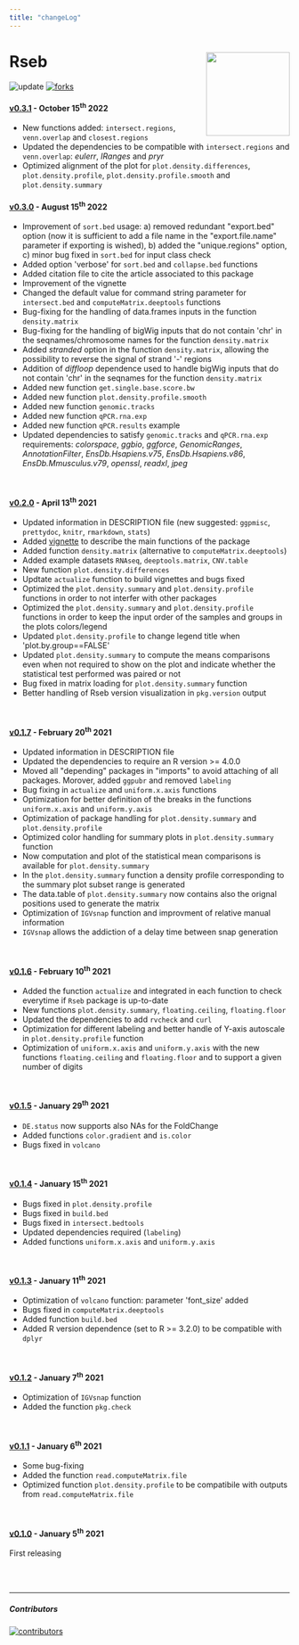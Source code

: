 ```yaml
---
title: "changeLog"
---
```


# Rseb [<img src="https://sebastian-gregoricchio.github.io/Rseb/Rseb_logo.svg" align="right" height = 150/>](https://sebastian-gregoricchio.github.io/Rseb)
![update](https://badges.pufler.dev/updated/sebastian-gregoricchio/Rseb)
[![forks](https://img.shields.io/github/forks/sebastian-gregoricchio/Rseb?style=social)](https://github.com/sebastian-gregoricchio/Rseb/fork)


#### [v0.3.1](https://github.com/sebastian-gregoricchio/Rseb/releases/tag/0.3.1) - October 15<sup>th</sup> 2022
* New functions added: `intersect.regions`, `venn.overlap` and `closest.regions`
* Updated the dependencies to be compatible with `intersect.regions` and `venn.overlap`: *eulerr*, *IRanges* and *pryr*
* Optimized alignment of the plot for `plot.density.differences`, `plot.density.profile`, `plot.density.profile.smooth` and `plot.density.summary`


#### [v0.3.0](https://github.com/sebastian-gregoricchio/Rseb/releases/tag/0.3.0) - August 15<sup>th</sup> 2022
* Improvement of `sort.bed` usage: a) removed redundant "export.bed" option (now it is sufficient to add a file name in the "export.file.name" parameter if exporting is wished), b) added the "unique.regions" option, c) minor bug fixed in `sort.bed` for input class check
* Added option 'verbose' for `sort.bed` and `collapse.bed` functions
* Added citation file to cite the article associated to this package
* Improvement of the vignette
* Changed the default value for command string parameter for `intersect.bed` and `computeMatrix.deeptools` functions
* Bug-fixing for the handling of data.frames inputs in the function `density.matrix`
* Bug-fixing for the handling of bigWig inputs that do not contain 'chr' in the seqnames/chromosome names for the function `density.matrix`
* Added *stranded* option in the function `density.matrix`, allowing the possibility to reverse the signal of strand '-' regions
* Addition of *diffloop* dependence used to handle bigWig inputs that do not contain 'chr' in the seqnames for the function `density.matrix`
* Added new function `get.single.base.score.bw`
* Added new function `plot.density.profile.smooth`
* Added new function `genomic.tracks`
* Added new function `qPCR.rna.exp`
* Added new function `qPCR.results` example
* Updated dependencies to satisfy `genomic.tracks` and `qPCR.rna.exp` requirements: *colorspace*, *ggbio*, *ggforce*, *GenomicRanges*, *AnnotationFilter*, *EnsDb.Hsapiens.v75*, *EnsDb.Hsapiens.v86*, *EnsDb.Mmusculus.v79*, *openssl*, *readxl*, *jpeg*

<br />

#### [v0.2.0](https://github.com/sebastian-gregoricchio/Rseb/releases/tag/0.2.0) - April 13<sup>th</sup> 2021
* Updated information in DESCRIPTION file (new suggested: `ggpmisc`, `prettydoc`, `knitr`, `rmarkdown`, `stats`)
* Added [vignette](https://sebastian-gregoricchio.github.io/Rseb/doc/Rseb.overview.vignette.html) to describe the main functions of the package
* Added function `density.matrix` (alternative to `computeMatrix.deeptools`)
* Added example datasets `RNAseq`, `deeptools.matrix`, `CNV.table`
* New function `plot.density.differences`
* Updtate `actualize` function to build vignettes and bugs fixed
* Optimized the `plot.density.summary` and `plot.density.profile` functions in order to not interfer with other packages
* Optimized the `plot.density.summary` and `plot.density.profile` functions in order to keep the input order of the samples and groups in the plots colors/legend
* Updated `plot.density.profile` to change legend title when 'plot.by.group==FALSE'
* Updated `plot.density.summary` to compute the means comparisons even when not required to show on the plot and indicate whether the statistical test performed was paired or not
* Bug fixed in matrix loading for `plot.density.summary` function
* Better handling of Rseb version visualization in `pkg.version` output

<br />

#### [v0.1.7](https://github.com/sebastian-gregoricchio/Rseb/releases/tag/0.1.7) - February 20<sup>th</sup> 2021
* Updated information in DESCRIPTION file
* Updated the dependencies to require an R version >= 4.0.0
* Moved all "depending" packages in "imports" to avoid attaching of all packages. Morover, added `ggpubr` and removed `labeling`
* Bug fixing in `actualize` and `uniform.x.axis` functions
* Optimization for better definition of the breaks in the functions `uniform.x.axis` and `uniform.y.axis`
* Optimization of package handling for `plot.density.summary` and `plot.density.profile`
* Optimized color handling for summary plots in `plot.density.summary` function
* Now computation and plot of the statistical mean comparisons is available for `plot.density.summary`
* In the `plot.density.summary` function a density profile corresponding to the summary plot subset range is generated
* The data.table of `plot.density.summary` now contains also the orignal positions used to generate the matrix
* Optimization of `IGVsnap` function and improvment of relative manual information
* `IGVsnap` allows the addiction of a delay time between snap generation

<br />

#### [v0.1.6](https://github.com/sebastian-gregoricchio/Rseb/releases/tag/0.1.6) - February 10<sup>th</sup> 2021
* Added the function `actualize` and integrated in each function to check everytime if `Rseb` package is up-to-date
* New functions `plot.density.summary`, `floating.ceiling`, `floating.floor`
* Updated the dependencies to add `rvcheck` and `curl`
* Optimization for different labeling and better handle of Y-axis autoscale in `plot.density.profile` function
* Optimization of `uniform.x.axis` and `uniform.y.axis` with the new functions `floating.ceiling` and `floating.floor` and to support a given number of digits

<br />

#### [v0.1.5](https://github.com/sebastian-gregoricchio/Rseb/releases/tag/0.1.5) - January 29<sup>th</sup> 2021
* `DE.status` now supports also NAs for the FoldChange
* Added functions `color.gradient` and `is.color`
* Bugs fixed in `volcano`

<br />

#### [v0.1.4](https://github.com/sebastian-gregoricchio/Rseb/releases/tag/0.1.4) - January 15<sup>th</sup> 2021
* Bugs fixed in `plot.density.profile`
* Bugs fixed in `build.bed`
* Bugs fixed in `intersect.bedtools`
* Updated dependencies required (`labeling`)
* Added functions `uniform.x.axis` and `uniform.y.axis`

<br />

#### [v0.1.3](https://github.com/sebastian-gregoricchio/Rseb/releases/tag/0.1.3) - January 11<sup>th</sup> 2021
* Optimization of `volcano` function: parameter 'font_size' added
* Bugs fixed in `computeMatrix.deeptools`
* Added function `build.bed`
* Added R version dependence (set to R >= 3.2.0) to be compatible with `dplyr`

<br />

#### [v0.1.2](https://github.com/sebastian-gregoricchio/Rseb/releases/tag/0.1.2) - January 7<sup>th</sup> 2021
* Optimization of `IGVsnap` function
* Added the function `pkg.check`

<br />

#### [v0.1.1](https://github.com/sebastian-gregoricchio/Rseb/releases/tag/0.1.1) - January 6<sup>th</sup> 2021
* Some bug-fixing
* Added the function `read.computeMatrix.file`
* Optimized function `plot.density.profile` to be compatibile with outputs from `read.computeMatrix.file`

<br />

#### [v0.1.0](https://github.com/sebastian-gregoricchio/Rseb/releases/tag/0.1.0) - January 5<sup>th</sup> 2021
First releasing




<br />
<br />

-----------------------------------------------------------------------

##### Contributors
[![contributors](https://badges.pufler.dev/contributors/sebastian-gregoricchio/Rseb?size=50&padding=5&bots=true)](https://sebastian-gregoricchio.github.io/)
